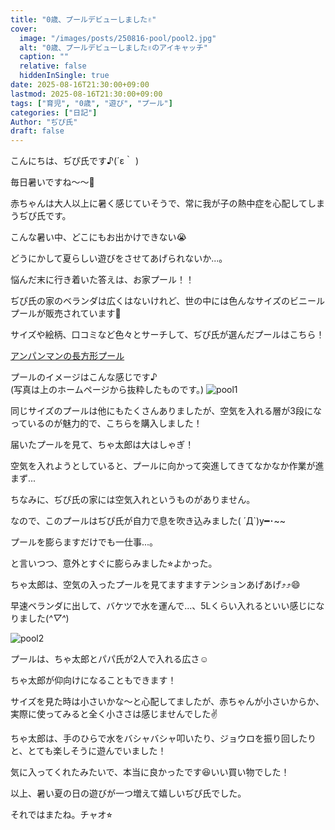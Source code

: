 ```yaml
---
title: "0歳、プールデビューしました✌️"
cover:
  image: "/images/posts/250816-pool/pool2.jpg"
  alt: "0歳、プールデビューしました✌️のアイキャッチ"
  caption: ""
  relative: false
  hiddenInSingle: true
date: 2025-08-16T21:30:00+09:00
lastmod: 2025-08-16T21:30:00+09:00
tags: ["育児", "0歳", "遊び", "プール"]
categories: ["日記"]
Author: "ぢぴ氏"
draft: false
---
```


こんにちは、ぢぴ氏です♪(´ε｀ )  

毎日暑いですね〜〜🥵

赤ちゃんは大人以上に暑く感じていそうで、常に我が子の熱中症を心配してしまうぢぴ氏です。

こんな暑い中、どこにもお出かけできない😭

どうにかして夏らしい遊びをさせてあげられないか...。

悩んだ末に行き着いた答えは、お家プール！！

ぢぴ氏の家のベランダは広くはないけれど、世の中には色んなサイズのビニールプールが販売されています🥹

サイズや絵柄、口コミなど色々とサーチして、ぢぴ氏が選んだプールはこちら！

[アンパンマンの長方形プール](https://www.agatsuma.co.jp/product/anpanman/1876.php)

プールのイメージはこんな感じです♪  
(写真は上のホームページから抜粋したものです。)
![pool1](/images/posts/250816-pool/pool1.png)


同じサイズのプールは他にもたくさんありましたが、空気を入れる層が3段になっているのが魅力的で、こちらを購入しました！


届いたプールを見て、ちゃ太郎は大はしゃぎ！

空気を入れようとしていると、プールに向かって突進してきてなかなか作業が進まず...

ちなみに、ぢぴ氏の家には空気入れというものがありません。

なので、このプールはぢぴ氏が自力で息を吹き込みました( ´Д`)y━･~~

プールを膨らますだけでも一仕事...。

と言いつつ、意外とすぐに膨らみました⭐︎よかった。


ちゃ太郎は、空気の入ったプールを見てますますテンションあげあげ⤴︎⤴︎😄


早速ベランダに出して、バケツで水を運んで...、5Lくらい入れるといい感じになりました(*^▽^*)

![pool2](/images/posts/250816-pool/pool2.jpg)

プールは、ちゃ太郎とパパ氏が2人で入れる広さ☺️

ちゃ太郎が仰向けになることもできます！

サイズを見た時は小さいかな〜と心配してましたが、赤ちゃんが小さいからか、実際に使ってみると全く小ささは感じませんでした✌️

ちゃ太郎は、手のひらで水をバシャバシャ叩いたり、ジョウロを振り回したりと、とても楽しそうに遊んでいました！

気に入ってくれたみたいで、本当に良かったです😆いい買い物でした！

以上、暑い夏の日の遊びが一つ増えて嬉しいぢぴ氏でした。






それではまたね。チャオ⭐︎
